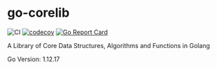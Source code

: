 # go-corelib

![CI](https://github.com/jf-tech/go-corelib/workflows/CI/badge.svg) [![codecov](https://codecov.io/gh/jf-tech/go-corelib/branch/master/graph/badge.svg)](https://codecov.io/gh/jf-tech/go-corelib) [![Go Report Card](https://goreportcard.com/badge/github.com/jf-tech/go-corelib)](https://goreportcard.com/report/github.com/jf-tech/go-corelib)

A Library of Core Data Structures, Algorithms and Functions in Golang

Go Version: 1.12.17
